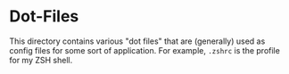 # Dot-Files

This directory contains various "dot files" that are (generally) used as config files for some sort of application. For example, `.zshrc` is the profile for my ZSH shell.
